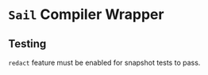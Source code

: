 # `Sail` Compiler Wrapper

## Testing

`redact` feature must be enabled for snapshot tests to pass.
